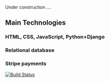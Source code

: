 Under construction ....

## Main Technologies

### HTML, CSS, JavaScript, Python+Django
### Relational database
### Stripe payments

[![Build Status](https://travis-ci.com/pazcm/websites-design-spot.svg?branch=master)](https://travis-ci.com/pazcm/websites-design-spot)